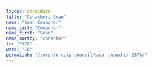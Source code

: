 ```yaml
---
layout: candidate
title: "Conacher, Sean"
name: "Sean Conacher"
name_last: "Conacher"
name_first: "Sean"
name_sortby: "conacher"
id: "2376"
ward: "16"
permalink: "/toronto-city-council/sean-conacher-2376/"
---
```

